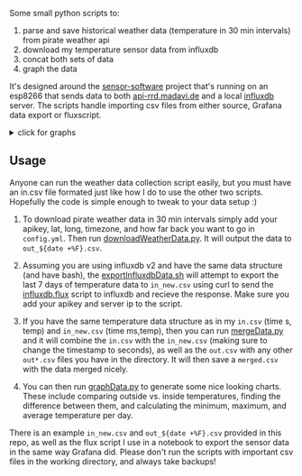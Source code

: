 Some small python scripts to:

1. parse and save historical weather data (temperature in 30 min intervals) from pirate weather api
2. download my temperature sensor data from influxdb
3. concat both sets of data
4. graph the data

It's designed around the [sensor-software](https://github.com/opendata-stuttgart/sensors-software) project that's running on an esp8266 that sends data to both [api-rrd.madavi.de](https://api-rrd.madavi.de:3000) and a local [influxdb](https://www.influxdata.com/) server. The scripts handle importing csv files from either source, Grafana data export or fluxscript.

<details>
  <summary>click for graphs </summary>

![](plot_7day.png)
![](plot.png)
![](plot_delta.png)

</details>


## Usage

Anyone can run the weather data collection script easily, but you must have an in.csv file formated just like how I do to use the other two scripts. Hopefully the code is simple enough to tweak to your data setup :)

1. To download pirate weather data in 30 min intervals simply add your apikey, lat, long, timezone, and how far back you want to go in `config.yml`. Then run [downloadWeatherData.py](./downloadWeatherData.py). It will output the data to `out_${date +%F}.csv`.

2. Assuming you are using influxdb v2 and have the same data structure (and have bash), the [exportInfluxdbData.sh](./exportInfluxdbData.sh) will attempt to export the last 7 days of temperature data to `in_new.csv` using curl to send the [influxdb.flux](./influxdb.flux) script to influxdb and recieve the response. Make sure you add your apikey and server ip to the script.

3. If you have the same temperature data structure as in my `in.csv` (time s, temp) and `in_new.csv` (time ms,temp), then you can run [mergeData.py](./mergeData.py) and it will combine the `in.csv` with the `in_new.csv` (making sure to change the timestamp to seconds), as well as the `out.csv` with any other `out*.csv` files you have in the directory. It will then save a `merged.csv` with the data merged nicely.

4. You can then run [graphData.py](./graphData.py) to generate some nice looking charts. These include comparing outside vs. inside temperatures, finding the difference between them, and calculating the minimum, maximum, and average temperature per day.

There is an example `in_new.csv` and `out_${date +%F}.csv` provided in this repo, as well as the flux script I use in a notebook to export the sensor data in the same way Grafana did. Please don't run the scripts with important csv files in the working directory, and always take backups!
